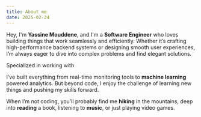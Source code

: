 ```yaml
---
title: About me
date: 2025-02-24
---
```


Hey, I'm **Yassine Mouddene**, and I'm a **Software Engineer** who loves building things that work seamlessly and efficiently. Whether it’s crafting high-performance backend systems or designing smooth user experiences, I’m always eager to dive into complex problems and find elegant solutions.

Specialized in working with <React /> <Angular /> <Typescript/> <Spring /> <Java /> <Django /> <Python /> 

I’ve built everything from real-time monitoring tools to **machine learning** powered analytics. But beyond code, I enjoy the challenge of learning new things and pushing my skills forward.

When I’m not coding, you’ll probably find me **hiking** in the mountains, deep into **reading** a book, listening to **music**, or just playing video games. 